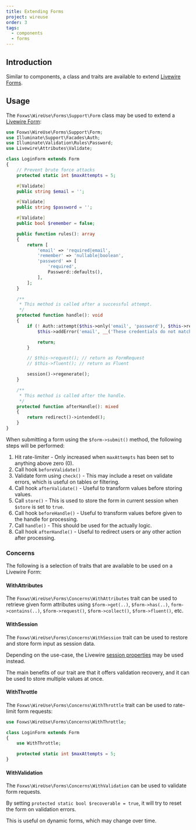 ```yaml
---
title: Extending Forms
project: wireuse
order: 3
tags:
  - components
  - forms
---
```


## Introduction

Similar to components, a class and traits are available to extend [Livewire Forms](https://livewire.laravel.com/docs/forms).

## Usage

The `Foxws\WireUse\Forms\Support\Form` class may be used to extend a [Livewire Form](https://livewire.laravel.com/docs/forms):

```php
use Foxws\WireUse\Forms\Support\Form;
use Illuminate\Support\Facades\Auth;
use Illuminate\Validation\Rules\Password;
use Livewire\Attributes\Validate;

class LoginForm extends Form
{
    // Prevent brute force attacks
    protected static int $maxAttempts = 5;

    #[Validate]
    public string $email = '';

    #[Validate]
    public string $password = '';

    #[Validate]
    public bool $remember = false;

    public function rules(): array
    {
        return [
            'email' => 'required|email',
            'remember' => 'nullable|boolean',
            'password' => [
                'required',
                Password::defaults(),
            ],
        ];
    }

    /**
     * This method is called after a successful attempt.
     */
    protected function handle(): void
    {
        if (! Auth::attempt($this->only('email', 'password'), $this->remember)) {
            $this->addError('email', __('These credentials do not match our records'));

            return;
        }

        // $this->request(); // return as FormRequest
        // $this->fluent(); // return as Fluent

        session()->regenerate();
    }

    /**
     * This method is called after the handle.
     */
    protected function afterHandle(): mixed
    {
        return redirect()->intended();
    }
}
```

When submitting a form using the `$form->submit()` method, the following steps will be performed:

1. Hit rate-limiter - Only increased when `maxAttempts` has been set to anything above zero (0).
2. Call hook `beforeValidate()`
3. Validate form using `check()` - This may include a reset on validate errors, which is useful on tables or filtering.
4. Call hook `afterValidate()` - Useful to transform values before storing values.
5. Call `store()` - This is used to store the form in current session when `$store` is set to `true`.
6. Call hook `beforeHandle()` - Useful to transform values before given to the handle for processing.
7. Call `handle()` - This should be used for the actually logic.
8. Call hook `afterHandle()` - Useful to redirect users or any other action after processing.

### Concerns

The following is a selection of traits that are available to be used on a Livewire Form:

#### WithAttributes

The `Foxws\WireUse\Forms\Concerns\WithAttributes` trait can be used to retrieve given form attributes using `$form->get(..)`, `$form->has(..)`, `form->contains(..)`, `$form->request()`, `$form->collect()`, `$form->fluent()`, etc.

#### WithSession

The `Foxws\WireUse\Forms\Concerns\WithSession` trait can be used to restore and store form input as session data.

Depending on the use-case, the Livewire [session properties](https://livewire.laravel.com/docs/session-properties) may be used instead.

The main benefits of our trait are that it offers validation recovery, and it can be used to store multiple values at once.

#### WithThrottle

The `Foxws\WireUse\Forms\Concerns\WithThrottle` trait can be used to rate-limit form requests:

```php
use Foxws\WireUse\Forms\Concerns\WithThrottle;

class LoginForm extends Form
{
    use WithThrottle;

    protected static int $maxAttempts = 5;
}
```

#### WithValidation

The `Foxws\WireUse\Forms\Concerns\WithValidation` can be used to validate form requests.

By setting `protected static bool $recoverable = true`, it will try to reset the form on validation errors.

This is useful on dynamic forms, which may change over time.
